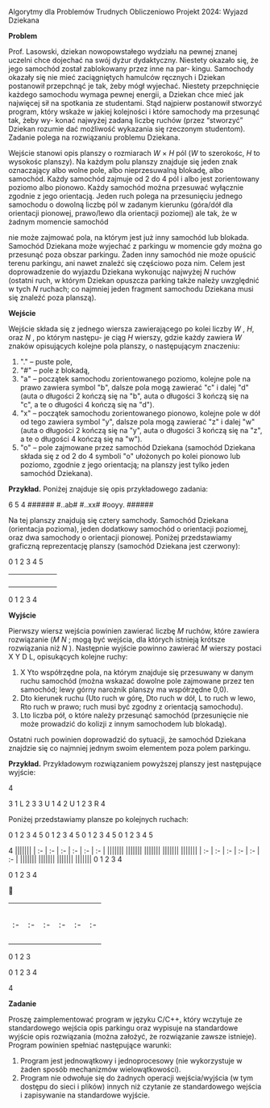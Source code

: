 ﻿Algorytmy dla Problemów Trudnych Obliczeniowo Projekt 2024: Wyjazd Dziekana

**Problem**

Prof. Lasowski, dziekan nowopowstałego wydziału na pewnej znanej uczelni chce dojechać na swój dyżur dydaktyczny. Niestety okazało się, że jego samochód został zablokowany przez inne na par- kingu. Samochody okazały się nie mieć zaciągniętych hamulców ręcznych i Dziekan postanowił przepchnąć je tak, żeby mógł wyjechać. Niestety przepchnięcie każdego samochodu wymaga pewnej energii, a Dziekan chce mieć jak najwięcej sił na spotkania ze studentami. Stąd najpierw postanowił stworzyć program, który wskaże w jakiej kolejności i które samochody ma przesunąć tak, żeby wy- konać najwyżej zadaną liczbę ruchów (przez “stworzyć” Dziekan rozumie dać możliwość wykazania się rzeczonym studentom). Zadanie polega na rozwiązaniu problemu Dziekana.

Wejście stanowi opis planszy o rozmiarach *W* × *H* pól (*W* to szerokośc, *H* to wysokośc planszy). Na każdym polu planszy znajduje się jeden znak oznaczający albo wolne pole, albo nieprzesuwalną blokadę, albo samochód. Każdy samochód zajmuje od 2 do 4 pól i albo jest zorientowany poziomo albo pionowo. Każdy samochód można przesuwać wyłącznie zgodnie z jego orientacją. Jeden ruch polega na przesunięciu jednego samochodu o dowolną liczbę pól w zadanym kierunku (góra/dół dla orientacji pionowej, prawo/lewo dla orientacji poziomej) ale tak, że w żadnym momencie samochód

nie może zajmować pola, na którym jest już inny samochód lub blokada. Samochód Dziekana może wyjechać z parkingu w momencie gdy można go przesunąć poza obszar parkingu. Żaden inny samochód nie może opuścić terenu parkingu, ani nawet znaleźć się częściowo poza nim. Celem jest doprowadzenie do wyjazdu Dziekana wykonując najwyżej *N* ruchów (ostatni ruch, w którym Dziekan opuszcza parking także należy uwzględnić w tych *N* ruchach; co najmniej jeden fragment samochodu Dziekana musi się znaleźć poza planszą).

**Wejście**

Wejście składa się z jednego wiersza zawierającego po kolei liczby *W* , *H*, oraz *N* , po którym następu- je ciąg *H* wierszy, gdzie każdy zawiera *W* znaków opisujących kolejne pola planszy, o następującym znaczeniu:

1. "." – puste pole,
1. "#" – pole z blokadą,
1. "a" – początek samochodu zorientowanego poziomo, kolejne pole na prawo zawiera symbol "b", dalsze pola mogą zawierać "c" i dalej "d" (auta o długości 2 kończą się na "b", auta o długości 3 kończą się na "c", a te o długości 4 kończą się na "d").
4. "x" – początek samochodu zorientowanego pionowo, kolejne pole w dół od tego zawiera symbol "y", dalsze pola mogą zawierać "z" i dalej "w" (auta o długości 2 kończą się na "y", auta o długości 3 kończą się na "z", a te o długości 4 kończą się na "w").
4. "o" – pole zajmowane przez samochód Dziekana (samochód Dziekana składa się z od 2 do 4 symboli "o" ułożonych po kolei pionowo lub poziomo, zgodnie z jego orientacją; na planszy jest tylko jeden samochód Dziekana).

**Przykład.** Poniżej znajduje się opis przykładowego zadania:

6 5 4 ###### #..ab# #..xx# #ooyy. ######

Na tej planszy znajdują się cztery samchody. Samochód Dziekana (orientacja pozioma), jeden dodatkowy samochód o orientacji poziomej, oraz dwa samochody o orientacji pionowej. Poniżej przedstawiamy graficzną reprezentację planszy (samochód Dziekana jest czerwony):

0 1 2 3 4 5

|||||||
| :- | :- | :- | :- | :- | :- |
|||||||
|||||||
|||||||
|||||||
0 1 2 3 4

**Wyjście**

Pierwszy wiersz wejścia powinien zawierać liczbę *M* ruchów, które zawiera rozwiązanie (*M*   *N* ; mogą być wejścia, dla których istnieją krótsze rozwiązania niż *N* ). Następnie wyjście powinno zawierać *M* wierszy postaci X Y D L, opisukących kolejne ruchy:

1. X Yto współrzędne pola, na którym znajduje się przesuwany w danym ruchu samochód (można wskazać dowolne pole zajmowane przez ten samochód; lewy górny narożnik planszy ma współrzędne 0,0).
1. Dto kierunek ruchu (Uto ruch w górę, Dto ruch w dół, L to ruch w lewo, Rto ruch w prawo; ruch musi być zgodny z orientacją samochodu).
1. Lto liczba pół, o które należy przesunąć samochód (przesunięcie nie może prowadzić do kolizji z innym samochodem lub blokadą).

Ostatni ruch powinien doprowadzić do sytuacji, że samochód Dziekana znajdzie się co najmniej jednym swoim elementem poza polem parkingu.

**Przykład.** Przykładowym rozwiązaniem powyższej planszy jest następujące wyjście:

4

3 1 L 2 3 3 U 1 4 2 U 1 2 3 R 4

Poniżej przedstawiamy plansze po kolejnych ruchach:

0 1 2 3 4 5 0 1 2 3 4 5 0 1 2 3 4 5 0 1 2 3 4 5

4
|||||||
| :- | :- | :- | :- | :- | :- |
|||||||
|||||||
|||||||
|||||||
|||||||
| :- | :- | :- | :- | :- | :- |
|||||||
|||||||
|||||||
|||||||
0 1 2 3 4

0 1 2 3 4

 

|||||||
| :- | :- | :- | :- | :- | :- |
|||||||
|||||||
|||||||
|||||||
|||||||
| :- | :- | :- | :- | :- | :- |
|||||||
|||||||
|||||||
|||||||
0 1 2 3

0 1 2 3 4

4



**Zadanie**

Proszę zaimplementować program w języku C/C++, który wczytuje ze standardowego wejścia opis parkingu oraz wypisuje na standardowe wyjście opis rozwiązania (można założyć, że rozwiązanie zawsze istnieje). Program powinien spełniać następujące warunki:

1. Program jest jednowątkowy i jednoprocesowy (nie wykorzystuje w żaden sposób mechanizmów wielowątkowości).
1. Program nie odwołuje się do żadnych operacji wejścia/wyjścia (w tym dostępu do sieci i plików) innych niż czytanie ze standardowego wejścia i zapisywanie na standardowe wyjście.

